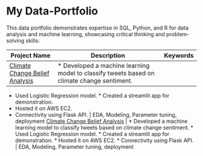 # My Data-Portfolio
This data portfolio demonstrates expertise in SQL, Python, and R for data analysis and machine learning, showcasing critical thinking and problem-solving skills: 

Project Name  | Description   |  Keywords
------------- | ------------- | ------------------
[Climate Change Belief Analysis](https://github.com/techmalik/Climate-Change-Belief-analysis-2207ACDS_Team_GM1)  | * Developed a machine learning model to classify tweets based on climate change sentiment. 
* Used Logistic Regression model. * Created a streamlit app for demonstration. 
* Hosted it on AWS EC2. 
* Connectivity using Flask API. | EDA, Modeling, Parameter tuning, deployment
[Climate Change Belief Analysis](https://github.com/techmalik/Climate-Change-Belief-analysis-2207ACDS_Team_GM1)  | * Developed a machine learning model to classify tweets based on climate change sentiment. * Used Logistic Regression model. * Created a streamlit app for demonstration. * Hosted it on AWS EC2. * Connectivity using Flask API. | EDA, Modeling, Parameter tuning, deployment



